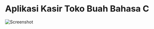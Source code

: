 # Aplikasi Kasir Toko Buah Bahasa C

![Screenshot](https://user-images.githubusercontent.com/62225185/215496220-b7718afa-2089-4ab4-8077-9fbdb2903d3a.png)
